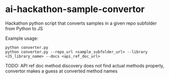 # ai-hackathon-sample-convertor
Hackathon python script that converts samples in a given repo subfolder from Python to JS

Example usage:
```
python converter.py
python converter.py --repo_url <sample_subfolder_url> --library <JS_library_name> --docs <api_ref_doc_url>
```

TODO: API ref doc method discovery does not find actual methods properly, convertor makes a guess at converted method names
